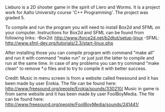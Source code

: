 Lieburo is a 2D shooter game in the spirit of Liero and Worms. It is a project work for Aalto University course 'C++ Programming'. The project was graded 5.


To compile and run the program you will need to install Box2d and SFML on your computer. Instructions for Box2d and SFML can be found from following links:
-Box2d: http://www.iforce2d.net/b2dtut/setup-linux
-SFML: http://www.sfml-dev.org/tutorials/2.3/start-linux.php

After installing those you can compile program with command "make all" and run it with command "make run" or just just the latter to compile and run at the same time. In case of any problems you can try command "make clean" to remove *.o files and to try to compile it with better success.


Credit:
Music in menu screen is from a website called freesound and it has been made by user Erokia. The file can be found here: http://www.freesound.org/people/Erokia/sounds/330210/
Music in game is from same website and it has been made by user FoolBoyMedia. The file can be found here: http://www.freesound.org/people/FoolBoyMedia/sounds/241441/
